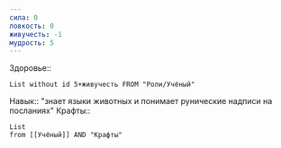 ```yaml
---
сила: 0
ловкость: 0
живучесть: -1
мудрость: 5
---
```

 Здоровье::
```dataview
List without id 5+живучесть FROM "Роли/Учёный"
```
Навык:: "знает языки животных и понимает рунические надписи на посланиях"
Крафты:: 
```dataview
List
from [[Учёный]] AND "Крафты"
```

